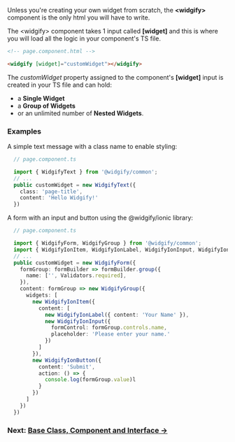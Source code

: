 Unless you're creating your own widget from scratch, the **\<widgify>** component is the only html you will have to write.

The \<widgify> component takes 1 input called **\[widget]** and this is where you will load all the logic in your component's TS file.

```html
<!-- page.component.html -->

<widgify [widget]="customWidget"></widgify>
```

The _customWidget_ property assigned to the component's **[widget]** input is created in your TS file and can hold:
- a **Single Widget**
- a **Group of Widgets**
- or an unlimited number of **Nested Widgets**.

### Examples

A simple text message with a class name to enable styling:

```ts
  // page.component.ts

  import { WidgifyText } from '@widgify/common';
  // ...
  public customWidget = new WidgifyText({
    class: 'page-title',
    content: 'Hello Widgify!'
  })
```

A form with an input and button using the @widgify/ionic library:
```ts
  // page.component.ts

  import { WidgifyForm, WidgifyGroup } from '@widgify/common';
  import { WidgifyIonItem, WidgifyIonLabel, WidgifyIonInput, WidgifyIonButton } from '@widgify/ionic';
  // ...
  public customWidget = new WidgifyForm({
    formGroup: formBuilder => formBuilder.group({
      name: ['', Validators.required],
    }),
    content: formGroup => new WidgifyGroup({
      widgets: [
        new WidgifyIonItem({
          content: [
            new WidgifyIonLabel({ content: 'Your Name' }),
            new WidgifyIonInput({
              formControl: formGroup.controls.name,
              placeholder: 'Please enter your name.'
            })
          ]
        }),
        new WidgifyIonButton({
          content: 'Submit',
          action: () => {
            console.log(formGroup.value)l
          }
        })
      ]
    })
  })
```

### Next: [__Base Class, Component and Interface →__](https://github.com/ribalnasr/widgify/wiki/Base-Class,-Component-and-Interface)